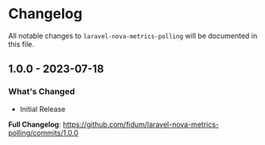 # Changelog

All notable changes to `laravel-nova-metrics-polling` will be documented in this file.

## 1.0.0 - 2023-07-18

### What's Changed

- Initial Release

**Full Changelog**: https://github.com/fidum/laravel-nova-metrics-polling/commits/1.0.0
